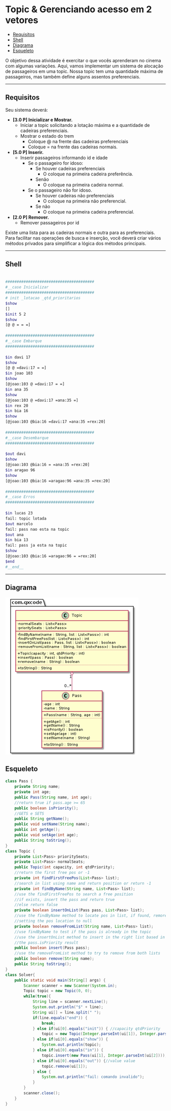 # Topic & Gerenciando acesso em 2 vetores
[](solver.cpp)
<!--TOC_BEGIN-->
- [Requisitos](#requisitos)
- [Shell](#shell)
- [Diagrama](#diagrama)
- [Esqueleto](#esqueleto)
<!--TOC_END-->

O objetivo dessa atividade é exercitar o que vocês aprenderam no cinema com algumas variações. Aqui, vamos implementar um sistema de alocação de passageiros em uma topic. Nossa topic tem uma quantidade máxima de passageiros, mas também define alguns assentos preferenciais.

***
## Requisitos
Seu sistema deverá:

- **[3.0 P] Inicializar e Mostrar.** 
    - Iniciar a topic solicitando a lotação máxima e a quantidade de cadeiras preferenciais.
    - Mostrar o estado do trem
        - Coloque @ na frente das cadeiras preferenciais
        - Coloque = na frente das cadeiras normais.
- **[5.0 P] Inserir.** 
    - Inserir passageiros informando id e idade
        - Se o passageiro for idoso:
            - Se houver cadeiras preferenciais
                - O coloque na primeira cadeira preferência.
            - Senão
                - O coloque na primeira cadeira normal.
        - Se o passageiro não for idoso.
            - Se houver cadeiras não preferenciais
                - O coloque na primeira não preferencial.
            - Se não
                - O coloque na primeira cadeira preferencial.
- **[2.0 P] Remover.** 
    - Remover passageiros por id

Existe uma lista para as cadeiras normais e outra para as preferenciais. Para facilitar nas operações de busca e inserção, você deverá criar vários métodos privados para simplificar a lógica dos métodos principais.

***
## Shell

```bash

#######################################
#__case Inicializar
#######################################
# init _lotacao _qtd_prioritarios
$show
[]
$init 5 2
$show
[@ @ = = =]

#######################################
#__case Embarque
#######################################

$in davi 17
$show
[@ @ =davi:17 = =]
$in joao 103
$show
[@joao:103 @ =davi:17 = =]
$in ana 35
$show
[@joao:103 @ =davi:17 =ana:35 =]
$in rex 20
$in bia 16
$show
[@joao:103 @bia:16 =davi:17 =ana:35 =rex:20]

#######################################
#__case Desembarque
#######################################

$out davi
$show
[@joao:103 @bia:16 = =ana:35 =rex:20]
$in aragao 96
$show
[@joao:103 @bia:16 =aragao:96 =ana:35 =rex:20]

#######################################
#__case Erros
#######################################

$in lucas 23
fail: topic lotada
$out marcelo
fail: pass nao esta na topic
$out ana
$in bia 13
fail: pass ja esta na topic
$show
[@joao:103 @bia:16 =aragao:96 = =rex:20]
$end
#__end__
```

***
## Diagrama
![](diagrama.png)


## Esqueleto
<!--FILTER Solver.java java-->
```java
class Pass {
    private String name;
    private int age;
    public Pass(String name, int age);
    //return true if pass.age >= 65
    public boolean isPriority();
    //GETS e SETS
    public String getName();
    public void setName(String name);
    public int getAge();
    public void setAge(int age);
    public String toString();
}
class Topic {
    private List<Pass> prioritySeats;
    private List<Pass> normalSeats;
    public Topic(int capacity, int qtdPriority);
    //return the first free pos or -1
    private int findFirstFreePos(List<Pass> list);
    //search in list using name and return position or return -1
    private int findByName(String name, List<Pass> list);
    //use the findFirstFreePos to search a free position
    //if exists, insert the pass and return true
    //else return false
    private boolean insertOnList(Pass pass, List<Pass> list);
    //use the findByName method to locate pos in list, if found, remore the person
    //setting the pos location to null
    private boolean removeFromList(String name, List<Pass> list);
    //use findByName to test if the pass is already in the topic
    //use the insertOnList method to insert in the right list based in
    //the pass.isPriority result
    public boolean insert(Pass pass);
    //use the removeFromList method to try to remove from both lists
    public boolean remove(String name);
    public String toString();
}
class Solver{
    public static void main(String[] args) {
        Scanner scanner = new Scanner(System.in);
        Topic topic = new Topic(0, 0);
        while(true){
            String line = scanner.nextLine();
            System.out.println("$" + line);
            String ui[] = line.split(" ");
            if(line.equals("end")) {
                break;
            } else if(ui[0].equals("init")) { //capacity qtdPriority
                topic = new Topic(Integer.parseInt(ui[1]), Integer.parseInt(ui[2]));
            } else if(ui[0].equals("show")) {
                System.out.println(topic);
            } else if(ui[0].equals("in")) {
                topic.insert(new Pass(ui[1], Integer.parseInt(ui[2])));
            } else if(ui[0].equals("out")) {//value value
                topic.remove(ui[1]);
            } else {
                System.out.println("fail: comando invalido");
            }
        }
        scanner.close();
    }
}
```
<!--FILTER_END-->

